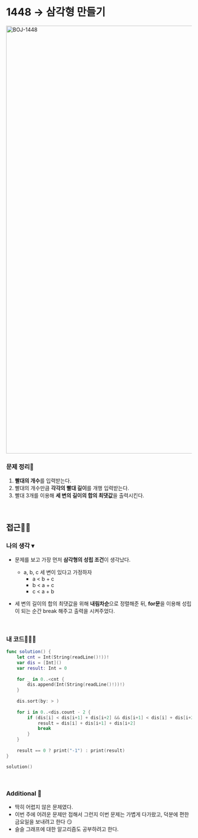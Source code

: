 # 1448 → 삼각형 만들기

<img width="1159" alt="BOJ-1448" src="https://user-images.githubusercontent.com/64394744/165927345-d7225e1d-2306-4283-ba26-ac6f775ee8d0.png">

</br>

### 문제 정리📝
1. **빨대의 개수**를 입력받는다.
2. 빨대의 개수만큼 **각각의 빨대 길이**를 개행 입력받는다.
3. 빨대 3개를 이용해 **세 변의 길이의 합의 최댓값**을 출력시킨다.

</br>

## 접근🚶🏻
### 나의 생각 ▾
* 문제를 보고 가장 먼저 **삼각형의 성립 조건**이 생각났다.
    * a, b, c 세 변이 있다고 가정하자
        * a < b + c
        * b < a + c
        * c < a + b
        
* 세 변의 길이의 합의 최댓값을 위해 **내림차순**으로 정렬해준 뒤, **for문**을 이용해 성립이 되는 순간 break 해주고 출력을 시켜주었다.

</br>


### 내 코드👨🏻‍💻
```swift
func solution() {
    let cnt = Int(String(readLine()!))!
    var dis = [Int]()
    var result: Int = 0
    
    for _ in 0..<cnt {
        dis.append(Int(String(readLine()!))!)
    }
    
    dis.sort(by: > )
    
    for i in 0..<dis.count - 2 {
        if (dis[i] < dis[i+1] + dis[i+2] && dis[i+1] < dis[i] + dis[i+2] && dis[i+2] < dis[i] + dis[i+1]) {
            result = dis[i] + dis[i+1] + dis[i+2]
            break
        }
    }
    
    result == 0 ? print("-1") : print(result)
}

solution()
```

</br>


### Additional 📂
- 딱히 어렵지 않은 문제였다.
- 이번 주에 어려운 문제만 접해서 그런지 이번 문제는 가볍게 다가왔고, 덕분에 편한 금요일을 보내려고 한다 😏
- 슬슬 그래프에 대한 알고리즘도 공부하려고 한다.
